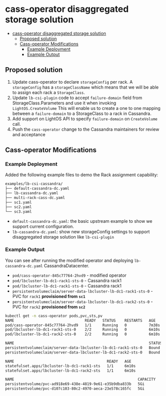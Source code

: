 # cass-operator disaggregated storage solution

- [cass-operator disaggregated storage solution](#cass-operator-disaggregated-storage-solution)
  - [Proposed solution](#proposed-solution)
  - [Cass-operator Modifications](#cass-operator-modifications)
    - [Example Deployment](#example-deployment)
    - [Example Output](#example-output)

## Proposed solution

1. Update cass-operator to declare `storageConfig` per rack.
   A `storageConfig` has a `storageClassName` which means that we will be able to assign each rack a `StorageClass`.
2. Update `lb-csi-plugin` code to accept `failure-domain` field from StorageClass.Parameters and use it when invoking `LightOS.CreateVolume`
   This will enable us to create a one to one mapping between a `failure-domain` to a StorageClass to a rack in Cassandra.
3. Add support on LightOS API to specify `failure-domain` on `CreateVolume` call.
4. Push the `cass-operator` change to the Cassandra maintainers for review and acceptance

## Cass-operator Modifications

### Example Deployment

Added the following example files to demo the Rack assignment capability:

```bash
examples/lb-csi-cassandra/
├── default-cassandra-dc.yaml
├── lb-cassandra-dc.yaml
├── multi-rack-cass-dc.yaml
├── sc1.yaml
├── sc2.yaml
└── sc3.yaml
```

- `default-cassandra-dc.yaml`: the basic upstream example to show we support current configuration.
- `lb-cassandra-dc.yaml`: show new storageConfig settings to support disaggregated storage solution like `lb-csi-plugin`

### Example Output

You can see after running the modified operator and deploying `lb-cassandra-dc.yaml` CassandraDatacenter.

- `pod/cass-operator-845c77764-2hvd9` - modified operator
- `pod/lbcluster-lb-dc1-rack1-sts-0` - Cassandra rack1
- `pod/lbcluster-lb-dc1-rack1-sts-0` - Cassandra rack1
- `persistentvolumeclaim/server-data-lbcluster-lb-dc1-rack1-sts-0` - PVC for `rack1` **provisioned from `sc1`**
- `persistentvolumeclaim/server-data-lbcluster-lb-dc1-rack2-sts-0` - PVC for `rack2` **provisioned from `sc2`**

```bash
kubectl get -n cass-operator pods,pvc,sts,pv
NAME                                READY   STATUS    RESTARTS   AGE
pod/cass-operator-845c77764-2hvd9   1/1     Running   0          7m38s
pod/lbcluster-lb-dc1-rack1-sts-0    2/2     Running   0          6m10s
pod/lbcluster-lb-dc1-rack2-sts-0    2/2     Running   0          6m10s

NAME                                                             STATUS   VOLUME                                     CAPACITY   ACCESS MODES   STORAGECLASS   AGE
persistentvolumeclaim/server-data-lbcluster-lb-dc1-rack1-sts-0   Bound    pvc-ad918e69-438e-4819-9e61-e35b9dba833b   5Gi        RWO            sc1            6m10s
persistentvolumeclaim/server-data-lbcluster-lb-dc1-rack2-sts-0   Bound    pvc-d107c103-80c2-4970-aeca-23e578c165fc   5Gi        RWO            sc2            6m10s

NAME                                          READY   AGE
statefulset.apps/lbcluster-lb-dc1-rack1-sts   1/1     6m10s
statefulset.apps/lbcluster-lb-dc1-rack2-sts   1/1     6m10s

NAME                                                        CAPACITY   ACCESS MODES   RECLAIM POLICY   STATUS   CLAIM                                                    STORAGECLASS   REASON   AGE
persistentvolume/pvc-ad918e69-438e-4819-9e61-e35b9dba833b   5Gi        RWO            Delete           Bound    cass-operator/server-data-lbcluster-lb-dc1-rack1-sts-0   sc1                     6m10s
persistentvolume/pvc-d107c103-80c2-4970-aeca-23e578c165fc   5Gi        RWO            Delete           Bound    cass-operator/server-data-lbcluster-lb-dc1-rack2-sts-0   sc2                     4m20s
```
